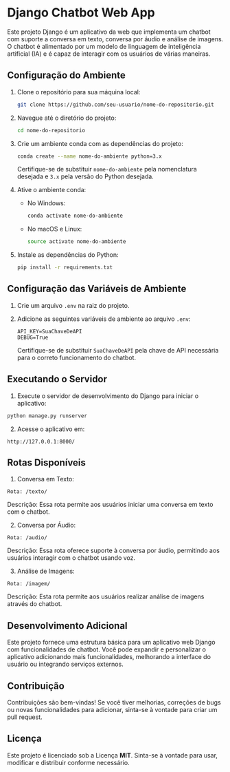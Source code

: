 # Django Chatbot Web App

Este projeto Django é um aplicativo da web que implementa um chatbot com suporte a conversa em texto, conversa por áudio e análise de imagens. O chatbot é alimentado por um modelo de linguagem de inteligência artificial (IA) e é capaz de interagir com os usuários de várias maneiras.

## Configuração do Ambiente

1. Clone o repositório para sua máquina local:

    ```bash
    git clone https://github.com/seu-usuario/nome-do-repositorio.git
    ```

2. Navegue até o diretório do projeto:

    ```bash
    cd nome-do-repositorio
    ```

3. Crie um ambiente conda com as dependências do projeto:

    ```bash
    conda create --name nome-do-ambiente python=3.x
    ```

    Certifique-se de substituir `nome-do-ambiente` pela nomenclatura desejada e `3.x` pela versão do Python desejada.

4. Ative o ambiente conda:

    - No Windows:

        ```bash
        conda activate nome-do-ambiente
        ```

    - No macOS e Linux:

        ```bash
        source activate nome-do-ambiente
        ```

5. Instale as dependências do Python:

    ```bash
    pip install -r requirements.txt
    ```

## Configuração das Variáveis de Ambiente

1. Crie um arquivo `.env` na raiz do projeto.

2. Adicione as seguintes variáveis de ambiente ao arquivo `.env`:

    ```env
    API_KEY=SuaChaveDeAPI
    DEBUG=True
    ```

    Certifique-se de substituir `SuaChaveDeAPI` pela chave de API necessária para o correto funcionamento do chatbot.

## Executando o Servidor

1. Execute o servidor de desenvolvimento do Django para iniciar o aplicativo:

```bash
python manage.py runserver

```
2. Acesse o aplicativo em:
```
http://127.0.0.1:8000/
```
## Rotas Disponíveis
1. Conversa em Texto:
```
Rota: /texto/
```
Descrição: Essa rota permite aos usuários iniciar uma conversa em texto com o chatbot.

2. Conversa por Áudio:
```
Rota: /audio/
```
Descrição: Essa rota oferece suporte à conversa por áudio, permitindo aos usuários interagir com o chatbot usando voz.

3. Análise de Imagens:
```
Rota: /imagem/
```
Descrição: Esta rota permite aos usuários realizar análise de imagens através do chatbot.

## Desenvolvimento Adicional
Este projeto fornece uma estrutura básica para um aplicativo web Django com funcionalidades de chatbot. Você pode expandir e personalizar o aplicativo adicionando mais funcionalidades, melhorando a interface do usuário ou integrando serviços externos.

## Contribuição
Contribuições são bem-vindas! Se você tiver melhorias, correções de bugs ou novas funcionalidades para adicionar, sinta-se à vontade para criar um pull request.

## Licença
Este projeto é licenciado sob a Licença **MIT**. Sinta-se à vontade para usar, modificar e distribuir conforme necessário.



